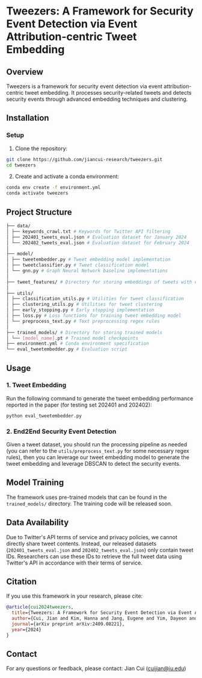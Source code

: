 # Tweezers: A Framework for Security Event Detection via Event Attribution-centric Tweet Embedding

## Overview

Tweezers is a framework for security event detection via event attribution-centric tweet embedding. It processes security-related tweets and detects security events through advanced embedding techniques and clustering.

## Installation

### Setup
1. Clone the repository:
```bash
git clone https://github.com/jiancui-research/tweezers.git
cd tweezers
```

2. Create and activate a conda environment:

```bash
conda env create -f environment.yml
conda activate tweezers
```

## Project Structure

```bash
├── data/
│ ├── keywords_crawl.txt # Keywords for Twitter API filtering
│ ├── 202401_tweets_eval.json # Evaluation dataset for January 2024
│ └── 202402_tweets_eval.json # Evaluation dataset for February 2024
│
├── model/
│ ├── tweetembedder.py # Tweet embedding model implementation
│ ├── tweetclassifier.py # Tweet classification model
│ └── gnn.py # Graph Neural Network baseline implementations
│
├── tweet_features/ # Directory for storing embeddings of tweets with different embedding methods
│
├── utils/
│ ├── classification_utils.py # Utilities for tweet classification
│ ├── clustering_utils.py # Utilities for tweet clustering
│ ├── early_stopping.py # Early stopping implementation
│ ├── loss.py # Loss functions for training tweet embedding model
│ └── preprocess_text.py # Text preprocessing regex rules
│
├── trained_models/ # Directory for storing trained models
│ └── [model_name].pt # Trained model checkpoints
├── environment.yml # Conda environment specification
└── eval_tweetembedder.py # Evaluation script
```

## Usage

### 1. Tweet Embedding

Run the following command to generate the tweet embedding performance reported in the paper (for testing set 202401 and 202402):
```bash
python eval_tweetembedder.py
```

### 2. End2End Security Event Detection


Given a tweet dataset, you should run the processing pipeline as needed (you can refer to the `utils/preprocess_text.py` for some necessary regex rules), then you can leverage our tweet embedding model to generate the tweet embedding and leverage DBSCAN to detect the security events.


## Model Training

The framework uses pre-trained models that can be found in the `trained_models/` directory. 
The training code will be released soon.


## Data Availability
Due to Twitter's API terms of service and privacy policies, we cannot directly share tweet contents. Instead, our released datasets (`202401_tweets_eval.json` and `202402_tweets_eval.json`) only contain tweet IDs. Researchers can use these IDs to retrieve the full tweet data using Twitter's API in accordance with their terms of service.


## Citation

If you use this framework in your research, please cite:
```bibtex
@article{cui2024tweezers,
  title={Tweezers: A Framework for Security Event Detection via Event Attribution-centric Tweet Embedding},
  author={Cui, Jian and Kim, Hanna and Jang, Eugene and Yim, Dayeon and Kim, Kicheol and Lee, Yongjae and Chung, Jin-Woo and Shin, Seungwon and Liao, Xiaojing},
  journal={arXiv preprint arXiv:2409.08221},
  year={2024}
}
```

## Contact
For any questions or feedback, please contact:
Jian Cui (cuijian@iu.edu)

